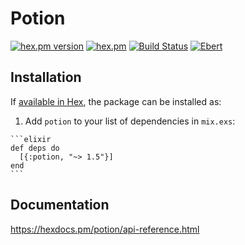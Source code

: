 # Potion
[![hex.pm version](https://img.shields.io/hexpm/v/potion.svg)](https://hex.pm/packages/potion) 
[![hex.pm](https://img.shields.io/hexpm/l/potion.svg)](https://github.com/su-mi-lab/potion/blob/develop/LICENSE)
[![Build Status](https://travis-ci.org/su-mi-lab/potion.svg?branch=master)](https://travis-ci.org/su-mi-lab/potion)
[![Ebert](https://ebertapp.io/github/su-mi-lab/potion.svg)](https://ebertapp.io/github/su-mi-lab/potion)

## Installation

If [available in Hex](https://hex.pm/docs/publish), the package can be installed as:

  1. Add `potion` to your list of dependencies in `mix.exs`:

    ```elixir
    def deps do
      [{:potion, "~> 1.5"}]
    end
    ```

## Documentation

  https://hexdocs.pm/potion/api-reference.html
